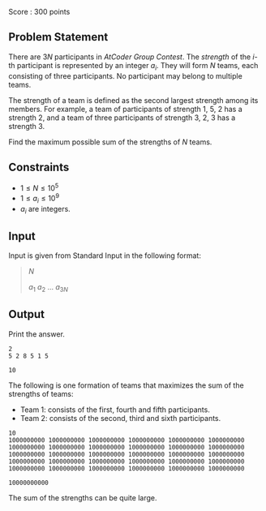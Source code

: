 Score : $300$ points

## Problem Statement

There are $3N$ participants in *AtCoder Group Contest*.
The *strength* of the $i$-th participant is represented by an integer $a_i$.
They will form $N$ teams, each consisting of three participants.
No participant may belong to multiple teams.

The strength of a team is defined as the second largest strength among its members.
For example, a team of participants of strength $1$, $5$, $2$ has a strength $2$, and a team of three participants of strength $3$, $2$, $3$ has a strength $3$.

Find the maximum possible sum of the strengths of $N$ teams.

## Constraints

- $1 \leq N \leq 10^5$
- $1 \leq a_i \leq 10^{9}$
- $a_i$ are integers.

## Input

Input is given from Standard Input in the following format:

> $N$
> 
> $a_1$ $a_2$ $...$ $a_{3N}$

## Output

Print the answer.

```input1
2
5 2 8 5 1 5
```

```output1
10
```

The following is one formation of teams that maximizes the sum of the strengths of teams:

- Team $1$: consists of the first, fourth and fifth participants.
- Team $2$: consists of the second, third and sixth participants.

```input2
10
1000000000 1000000000 1000000000 1000000000 1000000000 1000000000 1000000000 1000000000 1000000000 1000000000 1000000000 1000000000 1000000000 1000000000 1000000000 1000000000 1000000000 1000000000 1000000000 1000000000 1000000000 1000000000 1000000000 1000000000 1000000000 1000000000 1000000000 1000000000 1000000000 1000000000
```

```output2
10000000000
```

The sum of the strengths can be quite large.